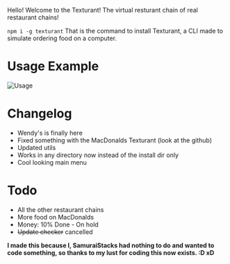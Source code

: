 Hello! Welcome to the Texturant! The virtual resturant chain of real restaurant chains!

`npm i -g texturant`
That is the command to install Texturant, a CLI made to simulate ordering food on a computer.

# Usage Example
![Usage](https://samuraistacks-leader-of-the.succ.world/i/nxrl6a52.gif)

# Changelog
+ Wendy's is finally here
+ Fixed something with the MacDonalds Texturant (look at the github)
+ Updated utils
+ Works in any directory now instead of the install dir only
+ Cool looking main menu

# Todo
+ All the other restaurant chains
+ More food on MacDonalds
+ Money: 10% Done - On hold
+ ~~Update checker~~ cancelled


**I made this because I, SamuraiStacks had nothing to do and wanted to code something, so thanks to my lust for coding this now exists. :D xD**
